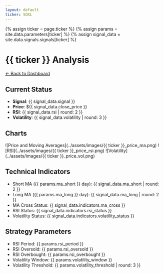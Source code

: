 ```yaml
---
layout: default
ticker: SOXL
---
```


{% assign ticker = page.ticker %}
{% assign params = site.data.parameters[ticker] %}
{% assign signal_data = site.data.signals.signals[ticker] %}

# {{ ticker }} Analysis

[← Back to Dashboard](../index.html)

## Current Status
- **Signal**: {{ signal_data.signal }}
- **Price**: ${{ signal_data.close_price }}
- **RSI**: {{ signal_data.rsi | round: 2 }}
- **Volatility**: {{ signal_data.volatility | round: 3 }}

## Charts
![Price and Moving Averages](../assets/images/{{ ticker }}_price_ma.png)
![RSI](../assets/images/{{ ticker }}_price_rsi.png)
![Volatility](../assets/images/{{ ticker }}_price_vol.png)

## Technical Indicators
- Short MA ({{ params.ma_short }} day): {{ signal_data.ma_short | round: 2 }}
- Long MA ({{ params.ma_long }} day): {{ signal_data.ma_long | round: 2 }}
- MA Cross Status: {{ signal_data.indicators.ma_cross }}
- RSI Status: {{ signal_data.indicators.rsi_status }}
- Volatility Status: {{ signal_data.indicators.volatility_status }}

## Strategy Parameters
- RSI Period: {{ params.rsi_period }}
- RSI Oversold: {{ params.rsi_oversold }}
- RSI Overbought: {{ params.rsi_overbought }}
- Volatility Window: {{ params.volatility_window }}
- Volatility Threshold: {{ params.volatility_threshold | round: 3 }}